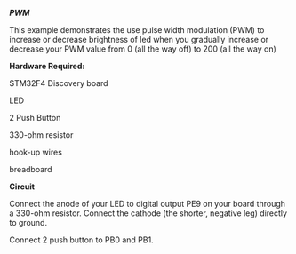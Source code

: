 ***PWM***

This example demonstrates the use pulse width modulation (PWM) to increase or decrease brightness of led 
when you gradually increase or decrease your PWM value from 0 (all the way off) to 200 (all the way on)

**Hardware Required:**

STM32F4 Discovery board

LED

2 Push Button

330-ohm resistor

hook-up wires

breadboard


**Circuit**


Connect the anode of your LED to digital output PE9 on your board through a 330-ohm resistor. Connect the cathode (the shorter, negative leg) directly to ground.

Connect 2 push button to PB0 and PB1.
